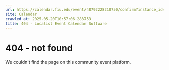 ```yaml
---
url: https://calendar.fiu.edu/event/48792228210750/confirm?instance_id=48792228211775&return=https%3A%2F%2Fcalendar.fiu.edu%2Fmarc
site: Calendar
crawled_at: 2025-05-20T10:57:06.283753
title: 404 - Localist Event Calendar Software
---
```


# 404 - not found
We couldn't find the page on this community event platform.
